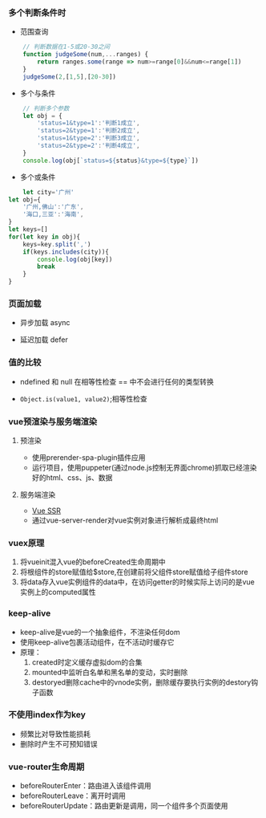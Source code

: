### 多个判断条件时

* 范围查询

```js
    // 判断数据在1-5或20-30之间
    function judgeSome(num,...ranges) {
        return ranges.some(range => num>=range[0]&&num<=range[1])
    }
    judgeSome(2,[1,5],[20-30])
```
* 多个与条件

```js
    // 判断多个参数
    let obj = {
        'status=1&type=1':'判断1成立',
        'status=2&type=1':'判断2成立',
        'status=1&type=2':'判断3成立',
        'status=2&type=2':'判断4成立',
    }
    console.log(obj[`status=${status}&type=${type}`]) 
```

* 多个或条件
```js
    let city='广州'
let obj={
    '广州,佛山':'广东',
    '海口,三亚':'海南',
}
let keys=[]
for(let key in obj){
    keys=key.split(',')
    if(keys.includes(city)){
        console.log(obj[key])
        break
    }
}
```

### 页面加载

* 异步加载 async

* 延迟加载 defer

### 值的比较

* ndefined 和 null 在相等性检查 == 中不会进行任何的类型转换

* `Object.is(value1, value2)`;相等性检查

### vue预渲染与服务端渲染
1. 预渲染

    * 使用prerender-spa-plugin插件应用
    * 运行项目，使用puppeter(通过node.js控制无界面chrome)抓取已经渲染好的html、css、js、数据

2. 服务端渲染

    * [Vue SSR](./vueSSR.md)
    * 通过vue-server-render对vue实例对象进行解析成最终html

### vuex原理

1. 将vueinit混入vue的beforeCreated生命周期中
2. 将根组件的store赋值给$store,在创建前将父组件store赋值给子组件store
3. 将data存入vue实例组件的data中，在访问getter的时候实际上访问的是vue实例上的computed属性

### keep-alive

* keep-alive是vue的一个抽象组件，不渲染任何dom
* 使用keep-alive包裹活动组件，在不活动时缓存它
* 原理：
    1. created时定义缓存虚拟dom的合集
    2. mounted中监听白名单和黑名单的变动，实时删除
    3. destoryed删除cache中的vnode实例，删除缓存要执行实例的destory钩子函数 

### 不使用index作为key

* 频繁比对导致性能损耗
* 删除时产生不可预知错误

### vue-router生命周期

* beforeRouterEnter：路由进入该组件调用
* beforeRouterLeave：离开时调用
* beforeRouterUpdate：路由更新是调用，同一个组件多个页面使用